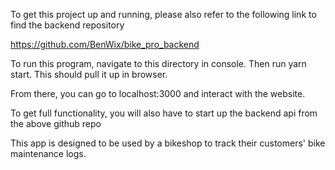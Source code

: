To get this project up and running, please also refer to the following link to find the backend repository 

https://github.com/BenWix/bike_pro_backend

To run this program, navigate to this directory in console. Then run yarn start. This should pull it up in browser. 

From there, you can go to localhost:3000 and interact with the website. 

To get full functionality, you will also have to start up the backend api from the above github repo

This app is designed to be used by a bikeshop to track their customers' bike maintenance logs.
